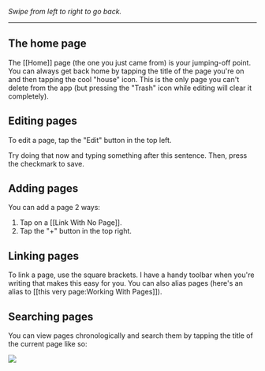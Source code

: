 *Swipe from left to right to go back.*

------------------------

## The home page

The [[Home]] page (the one you just came from) is your jumping-off point. You can always get back home by tapping the title of the page you're on and then tapping the cool "house" icon. This is the only page you can't delete from the app (but pressing the "Trash" icon while editing will clear it completely).

## Editing pages

To edit a page, tap the "Edit" button in the top left. 

Try doing that now and typing something after this sentence. Then, press the checkmark to save.

## Adding pages

You can add a page 2 ways:

1. Tap on a [[Link With No Page]].
2. Tap the "+" button in the top right.

## Linking pages

To link a page, use the square brackets. I have a handy toolbar when you're writing that makes this easy for you. You can also alias pages (here's an alias to [[this very page:Working With Pages]]).

## Searching pages

You can view pages chronologically and search them by tapping the title of the current page like so:

![ ](https://s3.amazonaws.com/com.markhudnall.kiwi/searching.gif)
